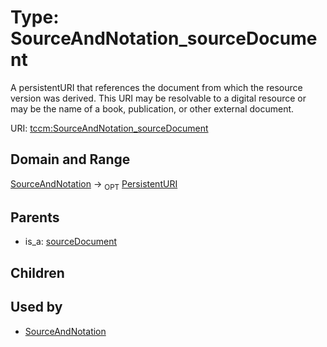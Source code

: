 
# Type: SourceAndNotation_sourceDocument


A persistentURI that references the document from which the resource version was derived. This URI may be
resolvable to a digital resource or may be the name of a book, publication, or other external document.

URI: [tccm:SourceAndNotation_sourceDocument](https://hotecosystem.org/tccm/SourceAndNotation_sourceDocument)


## Domain and Range

[SourceAndNotation](SourceAndNotation.md) ->  <sub>OPT</sub> [PersistentURI](types/PersistentURI.md)

## Parents

 *  is_a: [sourceDocument](sourceDocument.md)

## Children


## Used by

 * [SourceAndNotation](SourceAndNotation.md)

